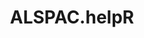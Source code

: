 ---
title: 'ALSPAC.helpR'
collection: packages
link: https://github.com/SereDef/ALSPAC.helpR
excerpt: 'A collection of functions to load, clean, inspect, subset, transform and analyse ALSPAC data.'
repo_url: 'https://github.com/SereDef/ALSPAC.helpR'
tags:
  - data handling
---